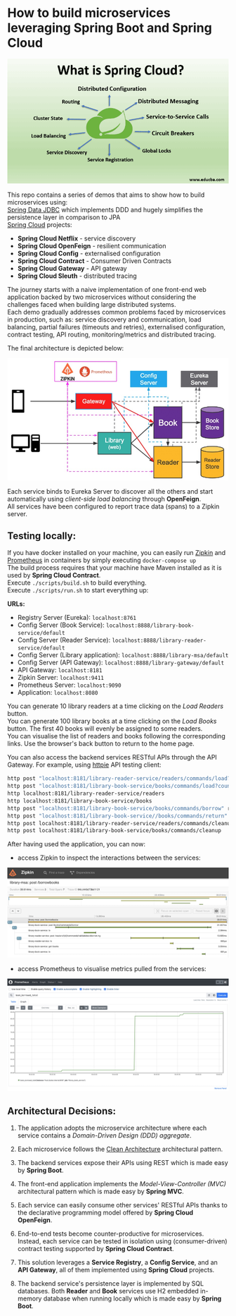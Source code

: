   
# How to build microservices leveraging Spring Boot and Spring Cloud 
![](./imgs/spring-cloud.png)  
  
This repo contains a series of demos that aims to show how to build microservices using:  
[Spring Data JDBC](https://spring.io/projects/spring-data-jdbc) which implements DDD and hugely simplifies the persistence layer in comparison to JPA  
[Spring Cloud](https://spring.io/projects/spring-cloud) projects:  
- **Spring Cloud Netflix** - service discovery
- **Spring Cloud OpenFeign** - resilient communication
- **Spring Cloud Config** - externalised configuration
- **Spring Cloud Contract** - Consumer Driven Contracts
- **Spring Cloud Gateway** - API gateway
- **Spring Cloud Sleuth**  - distributed tracing
 
The journey starts with a naive implementation of one front-end web application backed by two microservices without considering the challenges faced when building large distributed systems.    
Each demo gradually addresses common problems faced by microservices in production, such as: service discovery and communication, load balancing, partial failures (timeouts and retries), 
externalised configuration, contract testing, API routing, monitoring/metrics and distributed tracing.  
  
The final architecture is depicted below:  
  
![](./imgs/msa-complete.jpg)  
  
Each service binds to Eureka Server to discover all the others and start automatically using *client-side load balancing* through **OpenFeign**.  
All services have been configured to report trace data (spans) to a Zipkin server.
  
## Testing locally:
If you have docker installed on your machine, you can easily run [Zipkin](https://zipkin.io/) and [Prometheus](https://prometheus.io/) in containers by simply executing `docker-compose up`  
The build process requires that your machine have Maven installed as it is used by **Spring Cloud Contract**.  
Execute `./scripts/build.sh` to build everything.  
Execute `./scripts/run.sh` to start everything up:  

__URLs:__  
- Registry Server (Eureka): `localhost:8761`
- Config Server (Book Service): `localhost:8888/library-book-service/default`
- Config Server (Reader Service): `localhost:8888/library-reader-service/default`
- Config Server (Library application): `localhost:8888/library-msa/default`
- Config Server (API Gateway): `localhost:8888/library-gateway/default`
- API Gateway: `localhost:8181`
- Zipkin Server: `localhost:9411`
- Prometheus Server: `localhost:9090`
- Application: `localhost:8080`  
  
You can generate 10 library readers at a time clicking on the *Load Readers* button.  
You can generate 100 library books at a time clicking on the *Load Books* button. The first 40 books will evenly be assigned to some readers.  
You can visualise the list of readers and books following the corresponding links. Use the browser's back button to return to the home page.  

You can also access the backend services RESTful APIs through the API Gateway. For example, using [httpie](https://httpie.io/) API testing client:  
```bash
http post "localhost:8181/library-reader-service/readers/commands/load?count=10"
http post "localhost:8181/library-book-service/books/commands/load?count=100"
http localhost:8181/library-reader-service/readers
http localhost:8181/library-book-service/books
http post "localhost:8181/library-book-service/books/commands/borrow" readerId=2 bookIds:='[73]'
http post "localhost:8181/library-book-service//books/commands/return" readerId=2 bookIds:='[73]'
http post localhost:8181/library-reader-service/readers/commands/cleanup
http post localhost:8181/library-book-service/books/commands/cleanup
```
After having used the application, you can now:  

- access Zipkin to inspect the interactions between the services: 
  
![](./imgs/zipkin.jpg)
  
- access Prometheus to visualise metrics pulled from the services:
  
![](./imgs/prometheus.jpg)
  
## Architectural Decisions:
  
1. The application adopts the microservice architecture where each service contains a *Domain-Driven Design (DDD) aggregate*.
  
1. Each microservice follows the [Clean Architecture](https://blog.cleancoder.com/uncle-bob/2012/08/13/the-clean-architecture.html) architectural pattern.

1. The backend services expose their APIs using REST which is made easy by **Spring Boot**.  

1. The front-end application implements the *Model-View-Controller (MVC)* architectural pattern which is made easy by **Spring MVC**.  

1. Each service can easily consume other services' RESTful APIs thanks to the declarative programming model offered by **Spring Cloud OpenFeign**.  

1. End-to-end tests become counter-productive for microservices. Instead, each service can be tested in isolation using (consumer-driven) contract testing supported by **Spring Cloud Contract**.

1. This solution leverages a **Service Registry**, a **Config Service**, and an **API Gateway**, all of them implemented using **Spring Cloud** projects.  

1. The backend service's persistence layer is implemented by SQL databases. Both **Reader** and **Book** services use H2 embedded in-memory database when running locally which is made easy by **Spring Boot**.
